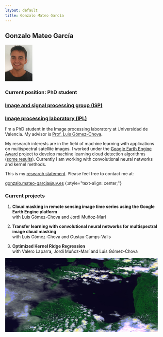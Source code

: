 ```yaml
---
layout: default
title: Gonzalo Mateo García
---
```


<!-- <img id="ico" src="icons/android-icon-192x192.png" height="120" width="200"/> -->

## Gonzalo Mateo García

<img id="foto" src="imgs/FotoCV_recortada.png" height="120" width="90"/>

### Current position: PhD student

### <a href="http://isp.uv.es" target="_blank">Image and signal processing group (ISP)</a>

### <a href="http://ipl.uv.es" target="_blank">Image processing laboratory (IPL)</a>

I'm a PhD student in the Image processing laboratory at Universidad de Valencia. My advisor is <a href="http://www.uv.es/chovago/" target="_blank">Prof. Luis Gómez-Chova</a>.

My research interests are in the field of machine learning with applications on multispectral satellite images. I worked under the <a href="https://research.google.com/research-outreach.html#/research-outreach/faculty-engagement/earth-engine-research-awards" target="_blank">Google Earth Engine Award</a> project to develop machine learning cloud detection algorithms (<a href="http://isp.uv.es/projects/cdc/GEE_cloud_detection_results.html" target="_blank">some results</a>). Currently I am working with convolutional neural networks and kernel methods.

This is my <a href="statement.pdf" target="_blank">research statement</a>. Please feel free to contact me at:

[gonzalo.mateo-garcia@uv.es](mailto:gonzalo.mateo-garcia@uv.es)
{:style="text-align: center;"}

### Current projects

1. **Cloud masking in remote sensing image time series using the Google Earth Engine platform**  <br>
  with Luis Gómez-Chova and Jordi Muñoz-Marí<br>

2. **Transfer learning with convolutional neural networks for multispectral image cloud masking** <br>
  with Luis Gómez-Chova and Gustau Camps-Valls <br>

3. **Optimized Kernel Ridge Regression** <br>
  with Valero Laparra, Jordi Muñoz-Marí and Luis Gómez-Chova <br>

 <img id="banner" src="imgs/banner.jpg"/>
